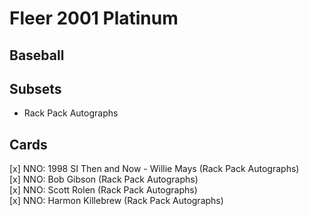# Fleer 2001 Platinum
## Baseball

## Subsets

- Rack Pack Autographs

## Cards

[x] NNO: 1998 SI Then and Now - Willie Mays (Rack Pack Autographs) <br>[x] NNO: Bob Gibson (Rack Pack Autographs) <br>[x] NNO: Scott Rolen (Rack Pack Autographs) <br>[x] NNO: Harmon Killebrew (Rack Pack Autographs) <br>